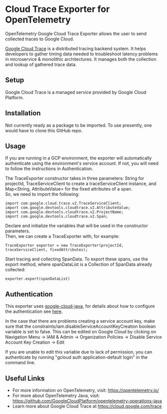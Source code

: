 # Cloud Trace Exporter for OpenTelemetry

  OpenTelemetry Google Cloud Trace Exporter allows the user to send collected traces to Google Cloud. 
  
  <a href="https://cloud.google.com/trace">Google Cloud Trace</a> is a distributed tracing backend system. It helps developers to gather timing data needed to troubleshoot latency problems in microservice & monolithic architectures. It manages both the collection and lookup of gathered trace data.

## Setup
  Google Cloud Trace is a managed service provided by Google Cloud Platform.

## Installation
  Not currently ready as a package to be imported. To use presently, one would have to clone this GitHub repo.
## Usage
  If you are running in a GCP environment, the exporter will automatically authenticate using the environment's service account. If not, you will need to follow the instructions in Authentication.  
    
  The TraceExporter constructor takes in three parameters: String for projectId, TraceServiceClient to create a traceServiceClient instance, and Map<String, AttributeValue> for the fixed attributes of a span.  
  So, we need to import the following: 
  ```
  import com.google.cloud.trace.v2.TraceServiceClient;
import com.google.devtools.cloudtrace.v2.AttributeValue;
import com.google.devtools.cloudtrace.v2.ProjectName;
import com.google.devtools.cloudtrace.v2.Span;
```
  Declare and initialize the variables that will be used in the constructor parameters.  
  Then, we can create a TraceExporter with, for example:
  ```
  TraceExporter exporter = new TraceExporter(projectId, traceServiceClient, fixedAttributes);
  ```
  Start tracing and collecting SpanData. To export these spans, use the export method, where spanDataList is a Collection of SpanData already collected:
  ```
  exporter.export(spanDataList)
  ```

## Authentication
  This exporter uses <a href="https://github.com/googleapis/google-cloud-java">google-cloud-java</a>, for details about how to configure the authentication see <a href="https://github.com/googleapis/google-cloud-java#authentication">here</a>.  
    
  In the case that there are problems creating a service account key, make sure that the constraints/iam.disableServiceAccountKeyCreation boolean variable is set to false. This can be edited on Google Cloud by clicking on Navigation Menu -> IAM & Admin -> Organization Policies -> Disable Service Account Key Creation -> Edit  
    
  If you are unable to edit this variable due to lack of permission, you can authenticate by running "gcloud auth application-default login" in the command line.
  

## Useful Links
  - For more information on OpenTelemetry, visit: https://opentelemetry.io/  
  - For more about OpenTelemetry Java, visit: https://github.com/GoogleCloudPlatform/opentelemetry-operations-java  
  - Learn more about Google Cloud Trace at https://cloud.google.com/trace
  
  

